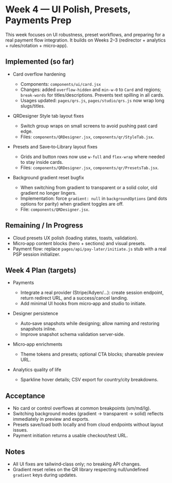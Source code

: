 # Week 4 — UI Polish, Presets, Payments Prep

This week focuses on UI robustness, preset workflows, and preparing for a real payment flow integration. It builds on Weeks 2–3 (redirector + analytics + rules/rotation + micro‑app).

## Implemented (so far)

- Card overflow hardening
  - Components: `components/ui/card.jsx`
  - Changes: added `overflow-hidden` and `min-w-0` to `Card` and regions; `break-words` for titles/descriptions. Prevents text spilling in all cards.
  - Usages updated: `pages/qrs.js`, `pages/studio/qrs.js` now wrap long slugs/titles.

- QRDesigner Style tab layout fixes
  - Switch group wraps on small screens to avoid pushing past card edge.
  - Files: `components/QRDesigner.jsx`, `components/qr/StyleTab.jsx`.

- Presets and Save‑to‑Library layout fixes
  - Grids and button rows now use `w-full` and `flex-wrap` where needed to stay inside cards.
  - Files: `components/QRDesigner.jsx`, `components/qr/PresetsTab.jsx`.

- Background gradient reset bugfix
  - When switching from gradient to transparent or a solid color, old gradient no longer lingers.
  - Implementation: force `gradient: null` in `backgroundOptions` (and dots options for parity) when gradient toggles are off.
  - File: `components/QRDesigner.jsx`.

## Remaining / In Progress

- Cloud presets UX polish (loading states, toasts, validation).
- Micro‑app content blocks (hero + sections) and visual presets.
- Payment flow: replace `pages/api/pay-later/initiate.js` stub with a real PSP session initializer.

## Week 4 Plan (targets)

- Payments
  - Integrate a real provider (Stripe/Adyen/…): create session endpoint, return redirect URL, and a success/cancel landing.
  - Add minimal UI hooks from micro‑app and studio to initiate.

- Designer persistence
  - Auto‑save snapshots while designing; allow naming and restoring snapshots inline.
  - Improve snapshot schema validation server‑side.

- Micro‑app enrichments
  - Theme tokens and presets; optional CTA blocks; shareable preview URL.

- Analytics quality of life
  - Sparkline hover details; CSV export for country/city breakdowns.

## Acceptance

- No card or control overflows at common breakpoints (sm/md/lg).
- Switching background modes (gradient → transparent → solid) reflects immediately in preview and exports.
- Presets save/load both locally and from cloud endpoints without layout issues.
- Payment initiation returns a usable checkout/test URL.

## Notes

- All UI fixes are tailwind‑class only; no breaking API changes.
- Gradient reset relies on the QR library respecting null/undefined `gradient` keys during updates.
